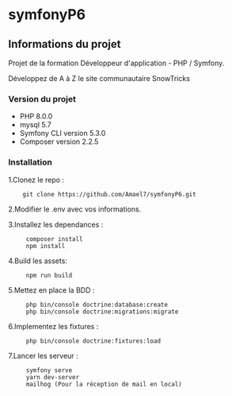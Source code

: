 # symfonyP6

## Informations du projet
Projet de la formation Développeur d'application - PHP / Symfony.

Développez de A à Z le site communautaire SnowTricks

### Version du projet

- PHP 8.0.0
- mysql 5.7
- Symfony CLI version 5.3.0
- Composer version 2.2.5

### Installation

1.Clonez le repo :
      
        git clone https://github.com/Amael7/symfonyP6.git

2.Modifier le .env avec vos informations.

3.Installez les dependances :

         composer install
         npm install

4.Build les assets:

         npm run build

5.Mettez en place la BDD :

         php bin/console doctrine:database:create
         php bin/console doctrine:migrations:migrate

6.Implementez les fixtures :

         php bin/console doctrine:fixtures:load
         
7.Lancer les serveur :
  
         symfony serve
         yarn dev-server
         mailhog (Pour la réception de mail en local)

